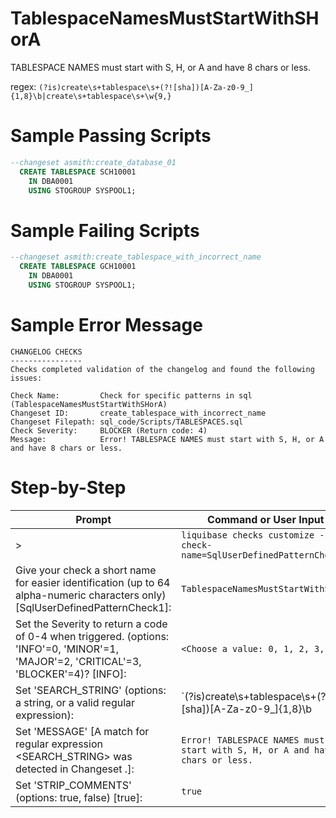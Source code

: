 # TablespaceNamesMustStartWithSHorA

TABLESPACE NAMES must start with S, H, or A and have 8 chars or less.


regex: `(?is)create\s+tablespace\s+(?![sha])[A-Za-z0-9_]{1,8}\b|create\s+tablespace\s+\w{9,}`

# Sample Passing Scripts
``` sql
--changeset asmith:create_database_01
  CREATE TABLESPACE SCH10001
    IN DBA0001
    USING STOGROUP SYSPOOL1;
```

# Sample Failing Scripts
``` sql
--changeset asmith:create_tablespace_with_incorrect_name
  CREATE TABLESPACE GCH10001
    IN DBA0001
    USING STOGROUP SYSPOOL1;
```

# Sample Error Message
``` 
CHANGELOG CHECKS
----------------
Checks completed validation of the changelog and found the following issues:

Check Name:         Check for specific patterns in sql (TablespaceNamesMustStartWithSHorA)
Changeset ID:       create_tablespace_with_incorrect_name
Changeset Filepath: sql_code/Scripts/TABLESPACES.sql
Check Severity:     BLOCKER (Return code: 4)
Message:            Error! TABLESPACE NAMES must start with S, H, or A and have 8 chars or less.
```

# Step-by-Step
| Prompt | Command or User Input |
| ------ | ----------------------|
| > | `liquibase checks customize --check-name=SqlUserDefinedPatternCheck` |
| Give your check a short name for easier identification (up to 64 alpha-numeric characters only) [SqlUserDefinedPatternCheck1]: | `TablespaceNamesMustStartWithSHorA` |
| Set the Severity to return a code of 0-4 when triggered. (options: 'INFO'=0, 'MINOR'=1, 'MAJOR'=2, 'CRITICAL'=3, 'BLOCKER'=4)? [INFO]: | `<Choose a value: 0, 1, 2, 3, 4>` |
| Set 'SEARCH_STRING' (options: a string, or a valid regular expression): | `(?is)create\s+tablespace\s+(?![sha])[A-Za-z0-9_]{1,8}\b|create\s+tablespace\s+\w{9,}` |
| Set 'MESSAGE' [A match for regular expression <SEARCH_STRING> was detected in Changeset <CHANGESET>.]: | `Error! TABLESPACE NAMES must start with S, H, or A and have 8 chars or less.` |
| Set 'STRIP_COMMENTS' (options: true, false) [true]: | `true` |
